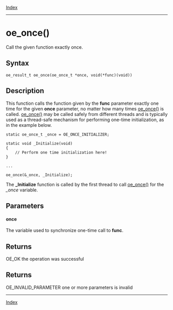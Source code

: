 [Index](index.md)

---
# oe_once()

Call the given function exactly once.

## Syntax

    oe_result_t oe_once(oe_once_t *once, void(*func)(void))
## Description 

This function calls the function given by the **func** parameter exactly one time for the given **once** parameter, no matter how many times [oe_once()](thread_8h_aa27d2487f7f696b4f837149c2ec28bf6_1aa27d2487f7f696b4f837149c2ec28bf6.md) is called. [oe_once()](thread_8h_aa27d2487f7f696b4f837149c2ec28bf6_1aa27d2487f7f696b4f837149c2ec28bf6.md) may be called safely from different threads and is typically used as a thread-safe mechanism for performing one-time initialization, as in the example below.

```
static oe_once_t _once = OE_ONCE_INITIALIZER;

static void _Initialize(void)
{
    // Perform one time initialization here!
}

...

oe_once(&_once, _Initialize);
```



The **_Initialize** function is called by the first thread to call [oe_once()](thread_8h_aa27d2487f7f696b4f837149c2ec28bf6_1aa27d2487f7f696b4f837149c2ec28bf6.md) for the *_once* variable.



## Parameters

#### once

The variable used to synchronize one-time call to **func**.

## Returns

OE_OK the operation was successful

## Returns

OE_INVALID_PARAMETER one or more parameters is invalid

---
[Index](index.md)

